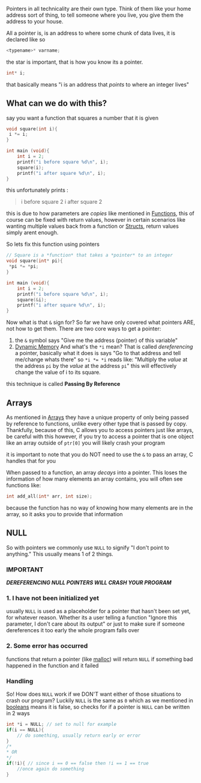 Pointers in all technicality are their own type. Think of them like your home address sort of thing, to tell someone where you live, you give them the address to your house.

All a pointer is, is an address to where some chunk of data lives, it is declared like so

```c
<typename>* varname;
```
the star is important, that is how you know its a pointer.
```c
int* i;
```
that basically means "i is an address that *points* to where an integer lives" 

## What can we do with this?

say you want a function that squares a number that it is given

```c
void square(int i){
 i *= i;
}

int main (void){
	int i = 2;
	printf("i before square %d\n", i);
	square(i);
	printf("i after square %d\n", i);
}
```

this unfortunately prints :
> i before square 2
> i after square 2

this is due to how parameters are *copies* like mentioned in [Functions](<./Functions.md>), this of course can be fixed with return values, however in certain scenarios like wanting multiple values back from a function or [Structs](<./Structs.md>), return values simply arent enough.

So lets fix this function using pointers

```c
// Square is a *function* that takes a *pointer* to an integer
void square(int* pi){
 *pi *= *pi;
}

int main (void){
	int i = 2;
	printf("i before square %d\n", i);
	square(&i);
	printf("i after square %d\n", i);
}
```

Now what is that `&` sign for? So far we have only covered what pointers ARE, not how to get them. There are two core ways to get a pointer:
1. the `&` symbol says "Give me the address (pointer) of this variable" 
2. [Dynamic Memory](<./DynamicMemory.md>) 
And what's the `*i` mean? That is called *dereferencing* a pointer, basically what it does is says "Go to that address and tell me/change whats there" so `*i *= *i` reads like: "Multiply the *value* at the address `pi` by the *value* at the address `pi`" this will effectively change the value of i to its square.

this technique is called **Passing By Reference**

## Arrays
As mentioned in [Arrays](<./Arrays.md>) they have a unique property of only being passed by reference to functions, unlike every other type that is passed by copy. Thankfully, because of this, C allows you to access pointers just like arrays, be careful with this however, if you try to access a pointer that is one object like an array outside of `ptr[0]` you will likely crash your program

it is important to note that you do NOT need to use the `&` to pass an array, C handles that for you

When passed to a function, an array *decays* into a pointer. This loses the information of how many elements an array contains, you will often see functions like:
```c
int add_all(int* arr, int size);
```
because the function has no way of knowing how many elements are in the array, so it asks you to provide that information

## NULL
So with pointers we commonly use `NULL` to signify "I don't point to anything." This usually means 1 of 2 things. 
### IMPORTANT
***DEREFERENCING NULL POINTERS WILL CRASH YOUR PROGRAM***
### 1. I have not been initialized yet
usually `NULL` is used as a placeholder for a pointer that hasn't been set yet, for whatever reason. Whether its a user telling a function "Ignore this parameter, I don't care about its output" or just to make sure if someone dereferences it too early the whole program falls over
### 2. Some error has occurred
functions that return a pointer (like [malloc](<./DynamicMemory.md#malloc>)) will return `NULL` if something bad happened in the function and it failed

### Handling
So! How does `NULL` work if we DON'T want either of those situations to crash our program?
Luckily `NULL` is the same as `0` which as we mentioned in [booleans](<./Variables.md#Boolean>) means it is false, so checks for if a pointer is `NULL` can be written in 2 ways
```c
int *i = NULL; // set to null for example
if(i == NULL){
	// do something, usually return early or error
}
/*
* OR
*/
if(!i){ // since i == 0 == false then !i == 1 == true
	//once again do something
}

```
